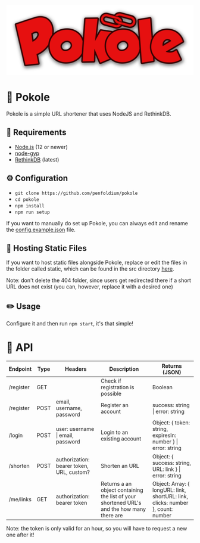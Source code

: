 ![Pokole](/assets/logo.png)

# 🔗 Pokole
Pokole is a simple URL shortener that uses NodeJS and RethinkDB.

## 📝 Requirements
- [Node.js](https://nodejs.org/en/) (12 or newer)
- [node-gyp](https://github.com/nodejs/node-gyp)
- [RethinkDB](https://rethinkdb.com) (latest)

## ⚙️ Configuration
- `git clone https://github.com/penfoldium/pokole`
- `cd pokole`
- `npm install`
- `npm run setup`

If you want to manually do set up Pokole, you can always edit and rename the [config.example.json](/src/data/config.example.json) file.

## 📂 Hosting Static Files
If you want to host static files alongside Pokole, replace or edit the files in the folder called static, which can be found in the src directory [here](/src/static).

Note: don't delete the 404 folder, since users get redirected there if a short URL does not exist (you can, however, replace it with a desired one)
<!-- to be used if pokole will be an NPM package -->
<!-- If you want to host static files alongside Pokole, create a folder called static in the main folder (where your JS file is) and put your files there. The default files can be found [here](/src/static). Also include a 404 folder with a index.html file (this is where users get redirected if a short URL does not exist)! -->
## ✏️ Usage
Configure it and then run `npm start`, it's that simple!

# 📃 API

| Endpoint | Type | Headers                                              |  Description                                                                                | Returns (JSON)                                                                   |
| -------- | ---- | ---------------------------------------------------- |  ------------------------------------------------------------------------------------------ | -------------------------------------------------------------------------------- |
| /register| GET  |                                                      |  Check if registration is possible                                                          | Boolean                                                                          |
| /register| POST | email, username, password                            |  Register an account                                                                        | success: string \| error: string                                                 |
| /login   | POST | user: username \| email, password                    |  Login to an existing account                                                               | Object: { token: string, expiresIn: number } \| error: string                    |
| /shorten | POST | authorization: bearer token, URL, custom?            |  Shorten an URL                                                                             | Object: { success: string, URL: link } \| error: string                          |
| /me/links| GET  | authorization: bearer token                          |  Returns a an object containing the list of your shortened URL's and the how many there are | Object: Array: { longURL: link, shortURL: link, clicks: number }, count: number  |
Note: the token is only valid for an hour, so you will have to request a new one after it!

